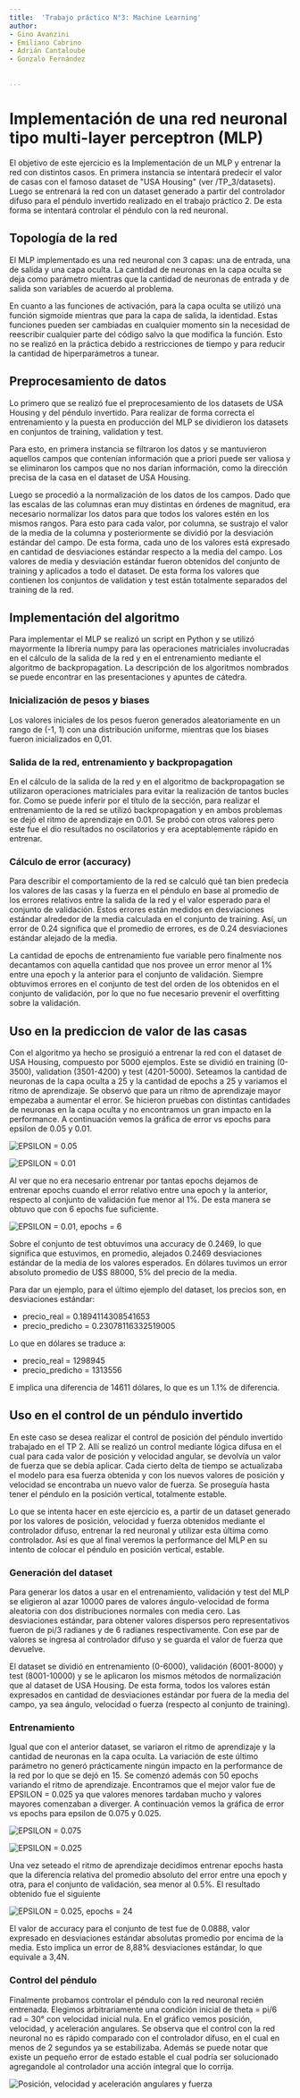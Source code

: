 ```yaml
---
title:  'Trabajo práctico N°3: Machine Learning'
author:
- Gino Avanzini
- Emiliano Cabrino
- Adrián Cantaloube
- Gonzalo Fernández


...
```


# Implementación de una red neuronal tipo multi-layer perceptron (MLP)

El objetivo de este ejercicio es la Implementación de un MLP y entrenar la red con distintos casos. En primera instancia se intentará predecir el valor de casas con el famoso dataset de "USA Housing" (ver /TP_3/datasets). Luego se entrenará la red con un dataset generado a partir del controlador difuso para el péndulo invertido realizado en el trabajo práctico 2. De esta forma se intentará controlar el péndulo con la red neuronal. 

## Topología de la red

El MLP implementado es una red neuronal con 3 capas: una de entrada, una de salida y una capa oculta. La cantidad de neuronas en la capa oculta se deja como parámetro mientras que la cantidad de neuronas de entrada y de salida son variables de acuerdo al problema. 

En cuanto a las funciones de activación, para la capa oculta se utilizó una función sigmoide mientras que para la capa de salida, la identidad. Estas funciones pueden ser cambiadas en cualquier momento sin la necesidad de reescribir cualquier parte del código salvo la que modifica la función. Esto no se realizó en la práctica debido a restricciones de tiempo y para reducir la cantidad de hiperparámetros a tunear. 

## Preprocesamiento de datos

Lo primero que se realizó fue el preprocesamiento de los datasets de USA Housing y del péndulo invertido. Para realizar de forma correcta el entrenamiento y la puesta en producción del MLP se dividieron los datasets en conjuntos de training, validation y test. 

Para esto, en primera instancia se filtraron los datos y se mantuvieron aquellos campos que contenían información que a priori puede ser valiosa y se eliminaron los campos que no nos darían información, como la dirección precisa de la casa en el dataset de USA Housing. 

Luego se procedió a la normalización de los datos de los campos. Dado que las escalas de las columnas eran muy distintas en órdenes de magnitud, era necesario normalizar los datos para que todos los valores estén en los mismos rangos. Para esto para cada valor, por columna, se sustrajo el valor de la media de la columna y posteriormente se dividió por la desviación estándar del campo. De esta forma, cada uno de los valores está expresado en cantidad de desviaciones estándar respecto a la media del campo. Los valores de media y desviación estándar fueron obtenidos del conjunto de training y aplicados a todo el dataset. De esta forma los valores que contienen los conjuntos de validation y test están totalmente separados del training de la red.

## Implementación del algoritmo

Para implementar el MLP se realizó un script en Python y se utilizó mayormente la librería numpy para las operaciones matriciales involucradas en el cálculo de la salida de la red y en el entrenamiento mediante el algoritmo de backpropagation. La descripción de los algoritmos nombrados se puede encontrar en las presentaciones y apuntes de cátedra. 

### Inicialización de pesos y biases

Los valores iniciales de los pesos fueron generados aleatoriamente en un rango de (-1, 1) con una distribución uniforme, mientras que los biases fueron inicializados en 0,01. 

### Salida de la red, entrenamiento y backpropagation

En el cálculo de la salida de la red y en el algoritmo de backpropagation se utilizaron operaciones matriciales para evitar la realización de tantos bucles for. Como se puede inferir por el título de la sección, para realizar el entrenamiento de la red se utilizó backpropagation y en ambos problemas se dejó el ritmo de aprendizaje en 0.01. Se probó con otros valores pero este fue el dio resultados no oscilatorios y era aceptablemente rápido en entrenar.

### Cálculo de error (accuracy)

Para describir el comportamiento de la red se calculó qué tan bien predecía los valores de las casas y la fuerza en el péndulo en base al promedio de los errores relativos entre la salida de la red y el valor esperado para el conjunto de validación. Estos errores están medidos en desviaciones estándar alrededor de la media calculada en el conjunto de training. Así, un error de 0.24 significa que el promedio de errores, es de 0.24 desviaciones estándar alejado de la media. 

La cantidad de epochs de entrenamiento fue variable pero finalmente nos decantamos con aquella cantidad que nos provee un error menor al 1% entre una epoch y la anterior para el conjunto de validación. Siempre obtuvimos errores en el conjunto de test del orden de los obtenidos en el conjunto de validación, por lo que no fue necesario prevenir el overfitting sobre la validación.

## Uso en la prediccion de valor de las casas

Con el algoritmo ya hecho se prosiguió a entrenar la red con el dataset de USA Housing, compuesto por 5000 ejemplos. Este se dividió en training (0-3500), validation (3501-4200) y test (4201-5000). Seteamos la cantidad de neuronas de la capa oculta a 25 y la cantidad de epochs a 25 y variamos el ritmo de aprendizaje. Se observó que para un ritmo de aprendizaje mayor empezaba a aumentar el error. Se hicieron pruebas con distintas cantidades de neuronas en la capa oculta y no encontramos un gran impacto en la performance. A continuación vemos la gráfica de error vs epochs para epsilon de 0.05 y 0.01.

![EPSILON = 0.05](mlp_imgs/error_eps005.png)

![EPSILON = 0.01](mlp_imgs/error_eps001.png)

Al ver que no era necesario entrenar por tantas epochs dejamos de entrenar epochs cuando el error relativo entre una epoch y la anterior, respecto al conjunto de validación fue menor al 1%. De esta manera se obtuvo que con 6 epochs fue suficiente. 

![EPSILON = 0.01, epochs = 6](mlp_imgs/error_eps001_epochsfixed.png)

Sobre el conjunto de test obtuvimos una accuracy de 0.2469, lo que significa que estuvimos, en promedio, alejados 0.2469 desviaciones estándar de la media de los valores esperados. En dólares tuvimos un error absoluto promedio de U$S 88000, 5% del precio de la media. 

Para dar un ejemplo, para el último ejemplo del dataset, los precios son, en desviaciones estándar:

- precio_real = 0.1894114308541653
- precio_predicho = 0.23078116332519005

Lo que en dólares se traduce a:

- precio_real = 1298945
- precio_predicho = 1313556

E implica una diferencia de 14611 dólares, lo que es un 1.1% de diferencia. 

## Uso en el control de un péndulo invertido

En este caso se desea realizar el control de posición del péndulo invertido trabajado en el TP 2. Allí se realizó un control mediante lógica difusa en el cual para cada valor de posición y velocidad angular, se devolvía un valor de fuerza que se debía aplicar. Cada cierto delta de tiempo se actualizaba el modelo para esa fuerza obtenida y con los nuevos valores de posición y velocidad se encontraba un nuevo valor de fuerza. Se proseguía hasta tener el péndulo en la posición vertical, totalmente estable. 

Lo que se intenta hacer en este ejercicio es, a partir de un dataset generado por los valores de posición, velocidad y fuerza obtenidos mediante el controlador difuso, entrenar la red neuronal y utilizar esta última como controlador. Así es que al final veremos la performance del MLP en su intento de colocar el péndulo en posición vertical, estable.

### Generación del dataset

Para generar los datos a usar en el entrenamiento, validación y test del MLP se eligieron al azar 10000 pares de valores ángulo-velocidad de forma aleatoria con dos distribuciones normales con media cero. Las desviaciones estándar, para obtener valores dispersos pero representativos fueron de pi/3 radianes y de 6 radianes respectivamente. Con ese par de valores se ingresa al controlador difuso y se guarda el valor de fuerza que devuelve. 

El dataset se dividió en entrenamiento (0-6000), validación (6001-8000) y test (8001-10000) y se le aplicaron los mismos métodos de normalización que al dataset de USA Housing. De esta forma, todos los valores están expresados en cantidad de desviaciones estándar por fuera de la media del campo, ya sea ángulo, velocidad o fuerza (respecto al conjunto de training). 

### Entrenamiento

Igual que con el anterior dataset, se variaron el ritmo de aprendizaje y la cantidad de neuronas en la capa oculta. La variación de este último parámetro no generó prácticamente ningún impacto en la performance de la red por lo que se dejó en 15. Se comenzó además con 50 epochs variando el ritmo de aprendizaje. Encontramos que el mejor valor fue de EPSILON = 0.025 ya que valores menores tardaban mucho y valores mayores comenzaban a diverger. A continuación vemos la gráfica de error vs epochs para epsilon de 0.075 y 0.025.

![EPSILON = 0.075](mlp_imgs/pendulum_50epochs_eps0075.png)

![EPSILON = 0.025](mlp_imgs/pendulum_50epochs_eps0025.png)

Una vez seteado el ritmo de aprendizaje decidimos entrenar epochs hasta que la diferencia relativa del promedio absoluto del error entre una epoch y otra, para el conjunto de validación, sea menor al 0.5%. El resultado obtenido fue el siguiente

![EPSILON = 0.025, epochs = 24](mlp_imgs/pendulum_epochsfixed_eps0025.png)

El valor de accuracy para el conjunto de test fue de 0.0888, valor expresado en desviaciones estándar absolutas promedio por encima de la media. Esto implica un error de 8,88% desviaciones estándar, lo que equivale a 3,4N. 

### Control del péndulo

Finalmente probamos controlar el péndulo con la red neuronal recién entrenada. Elegimos arbitrariamente una condición inicial de theta = pi/6 rad = 30° con velocidad inicial nula. En el gráfico vemos posición, velocidad, y aceleración angulares. Se observa que el control con la red neuronal no es rápido comparado con el controlador difuso, en el cual en menos de 2 segundos ya se estabilizaba. Además se puede notar que existe un pequeño error de estado estable el cual podría ser solucionado agregandole al controlador una acción integral que lo corrija. 

![Posición, velocidad y aceleración angulares y fuerza](mlp_imgs/control_pendulo_mlp.png)

